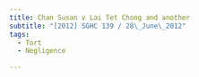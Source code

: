 ```yaml
---
title: Chan Susan v Lai Tet Chong and another 
subtitle: "[2012] SGHC 139 / 28\_June\_2012"
tags:
  - Tort
  - Negligence

---
```


